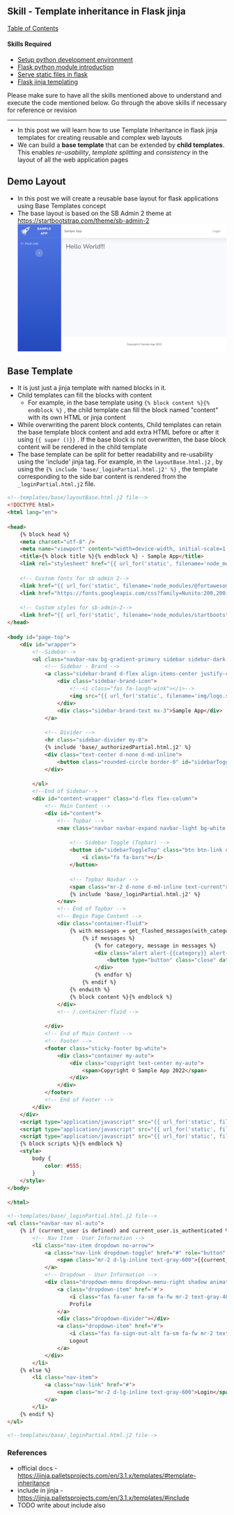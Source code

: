 ## Skill - Template inheritance in Flask jinja

[Table of Contents](https://nagasudhir.blogspot.com/2020/04/taming-python-table-of-contents.html)

#### Skills Required
* [Setup python development environment](https://nagasudhir.blogspot.com/2020/04/setup-python-development-environment_14.html)
* [Flask python module introduction](https://nagasudhir.blogspot.com/2022/04/flask-python-module-introduction-for.html)
* [Serve static files in flask](https://nagasudhir.blogspot.com/2022/04/serve-static-files-in-flask.html)
* [Flask jinja templating](https://nagasudhir.blogspot.com/2022/04/jinja-templates-in-flask.html)

Please make sure to have all the skills mentioned above to understand and execute the code mentioned below. Go through the above skills if necessary for reference or revision

<hr/>

* In this post we will learn how to use Template Inheritance in flask jinja templates for creating reusable and complex web layouts
* We can build a **base template** that can be extended by **child templates**. This enables *re-usability*, *template splitting* and *consistency* in the layout of all the web application pages

## Demo Layout
* In this post we will create a reusable base layout for flask applications using Base Templates concept
* The base layout is based on the SB Admin 2 theme at https://startbootstrap.com/theme/sb-admin-2
![sb_admin_template](https://github.com/nagasudhirpulla/taming_python/raw/master/blog/skills/assets/img/sb_admin_template.png)
## Base Template
* It is just just a jinja template with named blocks in it.
* Child templates can fill the blocks with content
	* For example, in the base template using `{% block content %}{% endblock %}` , the child template can fill the block named "content" with its own HTML or jinja content
* While overwriting the parent block contents, Child templates can retain the base template block content and add extra HTML before or after it using `{{ super ()}}` . If the base block is not overwritten, the base block content will be rendered in the child template
* The base template can be split for better readability and re-usability using the 'include' jinja tag. For example, in the `layoutBase.html.j2` , by using the `{% include 'base/_loginPartial.html.j2' %}` , the template corresponding to the side bar content is rendered from the `_loginPartial.html.j2` file.
```html
<!--templates/base/layoutBase.html.j2 file-->
<!DOCTYPE html>
<html lang="en">

<head>
    {% block head %}
    <meta charset="utf-8" />
    <meta name="viewport" content="width=device-width, initial-scale=1.0" />
    <title>{% block title %}{% endblock %} - Sample App</title>
    <link rel="stylesheet" href="{{ url_for('static', filename='node_modules/bootstrap/dist/css/bootstrap.min.css') }}" />

    <!-- Custom fonts for sb admin 2-->
    <link href="{{ url_for('static', filename='node_modules/@fortawesome/fontawesome-free/css/all.min.css') }}" rel="stylesheet" type="text/css">
    <link href="https://fonts.googleapis.com/css?family=Nunito:200,200i,300,300i,400,400i,600,600i,700,700i,800,800i,900,900i" rel="stylesheet">

    <!-- Custom styles for sb-admin-2-->
    <link href="{{ url_for('static', filename='node_modules/startbootstrap-sb-admin-2/css/sb-admin-2.min.css') }}" rel="stylesheet"> {% endblock %}
</head>

<body id="page-top">
    <div id="wrapper">
        <!--Sidebar-->
        <ul class="navbar-nav bg-gradient-primary sidebar sidebar-dark accordion" id="accordionSidebar">
            <!-- Sidebar - Brand -->
            <a class="sidebar-brand d-flex align-items-center justify-content-center" href="{{ url_for('index') }}">
                <div class="sidebar-brand-icon">
                    <!--<i class="fas fa-laugh-wink"></i>-->
                    <img src="{{ url_for('static', filename='img/logo.svg') }}" width="50" height="50" />
                </div>
                <div class="sidebar-brand-text mx-3">Sample App</div>
            </a>

            <!-- Divider -->
            <hr class="sidebar-divider my-0"> 
            {% include 'base/_authorizedPartial.html.j2' %}
            <div class="text-center d-none d-md-inline">
                <button class="rounded-circle border-0" id="sidebarToggle"></button>
            </div>

        </ul>
        <!--End of Sidebar-->
        <div id="content-wrapper" class="d-flex flex-column">
            <!-- Main Content -->
            <div id="content">
                <!-- Topbar -->
                <nav class="navbar navbar-expand navbar-light bg-white topbar mb-4 static-top shadow">

                    <!-- Sidebar Toggle (Topbar) -->
                    <button id="sidebarToggleTop" class="btn btn-link d-md-none rounded-circle mr-3">
                        <i class="fa fa-bars"></i>
                    </button>

                    <!-- Topbar Navbar -->
                    <span class="mr-2 d-none d-md-inline text-current">Sample App</span> 
                    {% include 'base/_loginPartial.html.j2' %}
                </nav>
                <!-- End of Topbar -->
                <!-- Begin Page Content -->
                <div class="container-fluid">
                    {% with messages = get_flashed_messages(with_categories=true) %} 
                        {% if messages %} 
                            {% for category, message in messages %}
                            <div class="alert alert-{{category}} alert-dismissible" role="alert">
                                <button type="button" class="close" data-dismiss="alert" aria-label="Close"><span aria-hidden="true">&times;</span></button> {{ message }}
                            </div>
                            {% endfor %} 
                        {% endif %} 
                    {% endwith %} 
                    {% block content %}{% endblock %}
                </div>
                <!-- /.container-fluid -->

            </div>
            <!-- End of Main Content -->
            <!-- Footer -->
            <footer class="sticky-footer bg-white">
                <div class="container my-auto">
                    <div class="copyright text-center my-auto">
                        <span>Copyright © Sample App 2022</span>
                    </div>
                </div>
            </footer>
            <!-- End of Footer -->
        </div>
    </div>
    <script type="application/javascript" src="{{ url_for('static', filename='node_modules/jquery/dist/jquery.min.js') }}"></script>
    <script type="application/javascript" src="{{ url_for('static', filename='node_modules/bootstrap/dist/js/bootstrap.min.js') }}"></script>
    <script type="application/javascript" src="{{ url_for('static', filename='node_modules/startbootstrap-sb-admin-2/js/sb-admin-2.min.js') }}"></script>
    {% block scripts %}{% endblock %}
    <style>
        body {
            color: #555;
        }
    </style>
</body>

</html>
```

```html
<!--templates/base/_loginPartial.html.j2 file-->
<ul class="navbar-nav ml-auto">
    {% if (current_user is defined) and current_user.is_authenticated %}
        <!-- Nav Item - User Information -->
        <li class="nav-item dropdown no-arrow">
            <a class="nav-link dropdown-toggle" href="#" role="button" data-toggle="dropdown" aria-haspopup="true" aria-expanded="false">
                <span class="mr-2 d-lg-inline text-gray-600">{{current_user.name}}</span>
            </a>
            <!-- Dropdown - User Information -->
            <div class="dropdown-menu dropdown-menu-right shadow animated--grow-in">
                <a class="dropdown-item" href='#'>
                    <i class="fas fa-user fa-sm fa-fw mr-2 text-gray-400"></i>
                    Profile
                </a>
                <div class="dropdown-divider"></div>
                <a class="dropdown-item" href="#">
                    <i class="fas fa-sign-out-alt fa-sm fa-fw mr-2 text-gray-400"></i>
                    Logout
                </a>
            </div>
        </li>
    {% else %}
        <li class="nav-item">
            <a class="nav-link" href="#">
                <span class="mr-2 d-lg-inline text-gray-600">Login</span>
            </a>
        </li>
    {% endif %}
</ul>
```

```html
<!--templates/base/_loginPartial.html.j2 file-->
```

### References
* official docs - https://jinja.palletsprojects.com/en/3.1.x/templates/#template-inheritance
* include in jinja - https://jinja.palletsprojects.com/en/3.1.x/templates/#include
* TODO write about include also
<!--stackedit_data:
eyJoaXN0b3J5IjpbMTcwNjA4MDMxOCwxODI3Nzg3MDc0LC0xNT
EyNzI3NDAyLDU3MzA4Mjk2NCwtMjg5NDQ4MzU3LDEwMjMyOTEw
MzhdfQ==
-->